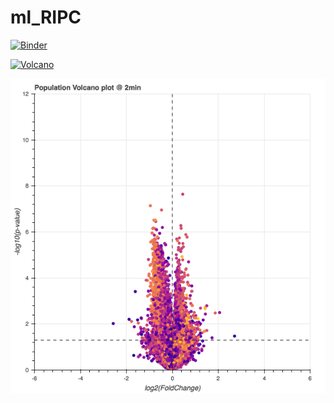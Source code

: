 # ml_RIPC

[![Binder](https://mybinder.org/badge_logo.svg)](https://mybinder.org/v2/gh/jzlab/ml_RIPC/master?filepath=notebooks%2Fload_data.ipynb)

[![Volcano](https://mybinder.org/badge.svg)](https://mybinder.org/v2/gh/binder-examples/bokeh/master?urlpath=/proxy/5006/bokeh)

![](viz/ripc_volcano.gif)
